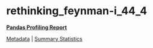 # rethinking_feynman-i_44_4

[**Pandas Profiling Report**](https://epistasislab.github.io/pmlb/profile/rethinking_feynman-i_44_4.html)

[Metadata](metadata.yaml) | [Summary Statistics](summary_stats.tsv)


